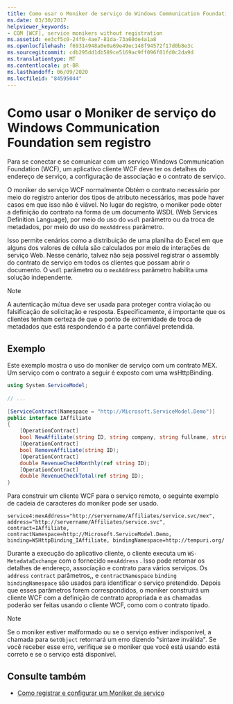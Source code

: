 ```yaml
---
title: Como usar o Moniker de serviço do Windows Communication Foundation sem registro
ms.date: 03/30/2017
helpviewer_keywords:
- COM [WCF], service monikers without registration
ms.assetid: ee3cf5c0-24f0-4ae7-81da-73a60de4a1a8
ms.openlocfilehash: f69314948a0e0a69e49ec148f94572f17d0b8e3c
ms.sourcegitcommit: cdb295dd1db589ce5169ac9ff096f01fd0c2da9d
ms.translationtype: MT
ms.contentlocale: pt-BR
ms.lasthandoff: 06/09/2020
ms.locfileid: "84595044"
---
```

# <a name="how-to-use-the-windows-communication-foundation-service-moniker-without-registration"></a>Como usar o Moniker de serviço do Windows Communication Foundation sem registro
Para se conectar e se comunicar com um serviço Windows Communication Foundation (WCF), um aplicativo cliente WCF deve ter os detalhes do endereço de serviço, a configuração de associação e o contrato de serviço.  
  
 O moniker do serviço WCF normalmente Obtém o contrato necessário por meio do registro anterior dos tipos de atributo necessários, mas pode haver casos em que isso não é viável. No lugar do registro, o moniker pode obter a definição do contrato na forma de um documento WSDL (Web Services Definition Language), por meio do uso do `wsdl` parâmetro ou da troca de metadados, por meio do uso do `mexAddress` parâmetro.  
  
 Isso permite cenários como a distribuição de uma planilha do Excel em que alguns dos valores de célula são calculados por meio de interações de serviço Web. Nesse cenário, talvez não seja possível registrar o assembly do contrato de serviço em todos os clientes que possam abrir o documento. O `wsdl` parâmetro ou o `mexAddress` parâmetro habilita uma solução independente.  
  
> [!NOTE]
> A autenticação mútua deve ser usada para proteger contra violação ou falsificação de solicitação e resposta. Especificamente, é importante que os clientes tenham certeza de que o ponto de extremidade de troca de metadados que está respondendo é a parte confiável pretendida.  
  
## <a name="example"></a>Exemplo  
 Este exemplo mostra o uso do moniker de serviço com um contrato MEX. Um serviço com o contrato a seguir é exposto com uma wsHttpBinding.  
  
```csharp
using System.ServiceModel;  
  
// ...
  
[ServiceContract(Namespace = "http://Microsoft.ServiceModel.Demo")]  
public interface IAffiliate  
{  
    [OperationContract]  
    bool NewAffiliate(string ID, string company, string fullname, string accountsCode);  
    [OperationContract]  
    bool RemoveAffiliate(string ID);  
    [OperationContract]  
    double RevenueCheckMonthly(ref string ID);  
    [OperationContract]  
    double RevenueCheckTotal(ref string ID);  
}  
```  
  
 Para construir um cliente WCF para o serviço remoto, o seguinte exemplo de cadeia de caracteres do moniker pode ser usado.  
  
```
service4:mexAddress="http://servername/Affiliates/service.svc/mex",  
address="http://servername/Affiliates/service.svc",  
contract=IAffiliate, contractNamespace=http://Microsoft.ServiceModel.Demo,  
binding=WSHttpBinding_IAffiliate, bindingNamespace=http://tempuri.org/  
```  
  
 Durante a execução do aplicativo cliente, o cliente executa um `WS-MetadataExchange` com o fornecido `mexAddress` . Isso pode retornar os detalhes de endereço, associação e contrato para vários serviços. Os `address` `contract` parâmetros,, e `contractNamespace` `binding` `bindingNamespace` são usados para identificar o serviço pretendido. Depois que esses parâmetros forem correspondidos, o moniker construirá um cliente WCF com a definição de contrato apropriada e as chamadas poderão ser feitas usando o cliente WCF, como com o contrato tipado.  
  
> [!NOTE]
> Se o moniker estiver malformado ou se o serviço estiver indisponível, a chamada para `GetObject` retornará um erro dizendo "sintaxe inválida". Se você receber esse erro, verifique se o moniker que você está usando está correto e se o serviço está disponível.  
  
## <a name="see-also"></a>Consulte também

- [Como registrar e configurar um Moniker de serviço](how-to-register-and-configure-a-service-moniker.md)
